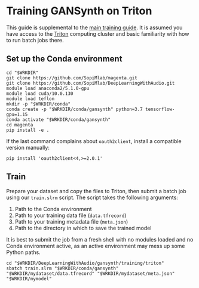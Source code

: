 # Training GANSynth on Triton

This guide is supplemental to the [main training guide](../README.md). It is assumed you have access to the [Triton](https://scicomp.aalto.fi/triton/) computing cluster and basic familiarity with how to run batch jobs there.

## Set up the Conda environment

```
cd "$WRKDIR"
git clone https://github.com/SopiMlab/magenta.git
git clone https://github.com/SopiMlab/DeepLearningWithAudio.git
module load anaconda2/5.1.0-gpu
module load cuda/10.0.130
module load teflon
mkdir -p "$WRKDIR/conda"
conda create -p "$WRKDIR/conda/gansynth" python=3.7 tensorflow-gpu=1.15
conda activate "$WRKDIR/conda/gansynth"
cd magenta
pip install -e .
```

If the last command complains about `oauth2client`, install a compatible version manually:

```
pip install 'oauth2client<4,>=2.0.1'
```

## Train

Prepare your dataset and copy the files to Triton, then submit a batch job using our `train.slrm` script. The script takes the following arguments:

1. Path to the Conda environment
2. Path to your training data file (`data.tfrecord`)
3. Path to your training metadata file (`meta.json`)
4. Path to the directory in which to save the trained model

It is best to submit the job from a fresh shell with no modules loaded and no Conda environment active, as an active environment may mess up some Python paths.

```
cd "$WRKDIR/DeepLearningWithAudio/gansynth/training/triton"
sbatch train.slrm "$WRKDIR/conda/gansynth" "$WRKDIR/mydataset/data.tfrecord" "$WRKDIR/mydataset/meta.json" "$WRKDIR/mymodel"
```
